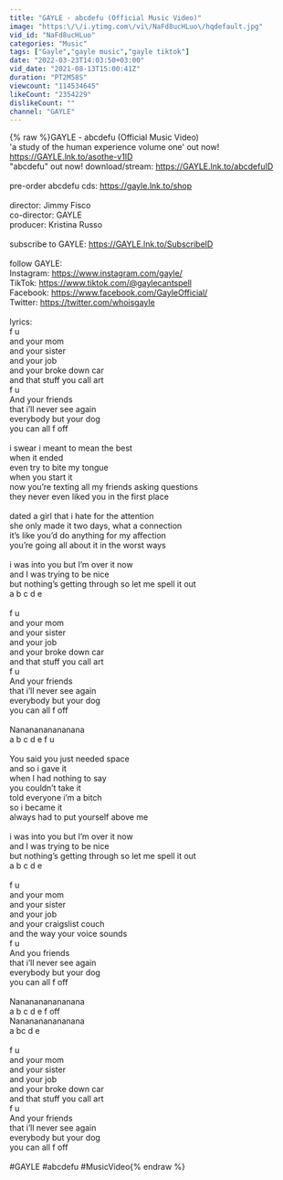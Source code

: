 ```yaml
---
title: "GAYLE - abcdefu (Official Music Video)"
image: "https:\/\/i.ytimg.com\/vi\/NaFd8ucHLuo\/hqdefault.jpg"
vid_id: "NaFd8ucHLuo"
categories: "Music"
tags: ["Gayle","gayle music","gayle tiktok"]
date: "2022-03-23T14:03:50+03:00"
vid_date: "2021-08-13T15:00:41Z"
duration: "PT2M58S"
viewcount: "114534645"
likeCount: "2354229"
dislikeCount: ""
channel: "GAYLE"
---
```

{% raw %}GAYLE - abcdefu (Official Music Video)<br />'a study of the human experience volume one' out now! <a rel="nofollow" target="blank" href="https://GAYLE.lnk.to/asothe-v1ID">https://GAYLE.lnk.to/asothe-v1ID</a><br />&quot;abcdefu&quot; out now! download/stream: <a rel="nofollow" target="blank" href="https://GAYLE.lnk.to/abcdefuID">https://GAYLE.lnk.to/abcdefuID</a><br /><br />pre-order abcdefu cds: <a rel="nofollow" target="blank" href="https://gayle.lnk.to/shop">https://gayle.lnk.to/shop</a><br /><br />director: Jimmy Fisco<br />co-director: GAYLE<br />producer: Kristina Russo<br /><br />subscribe to GAYLE: <a rel="nofollow" target="blank" href="https://GAYLE.lnk.to/SubscribeID">https://GAYLE.lnk.to/SubscribeID</a><br /><br />follow GAYLE:<br />Instagram: <a rel="nofollow" target="blank" href="https://www.instagram.com/gayle/">https://www.instagram.com/gayle/</a><br />TikTok: <a rel="nofollow" target="blank" href="https://www.tiktok.com/@gaylecantspell">https://www.tiktok.com/@gaylecantspell</a><br />Facebook: <a rel="nofollow" target="blank" href="https://www.facebook.com/GayleOfficial/">https://www.facebook.com/GayleOfficial/</a><br />Twitter: <a rel="nofollow" target="blank" href="https://twitter.com/whoisgayle">https://twitter.com/whoisgayle</a><br /><br />lyrics:<br />f u<br />and your mom<br />and your sister<br />and your job<br />and your broke down car<br />and that stuff you call art<br />f u<br />And your friends<br />that i’ll never see again<br />everybody but your dog<br />you can all f off<br /><br />i swear i meant to mean the best<br />when it ended<br />even try to bite my tongue<br />when you start it<br />now you’re texting all my friends asking questions<br />they never even liked you in the first place<br /><br />dated a girl that i hate for the attention<br />she only made it two days, what a connection<br />it’s like you’d do anything for my affection<br />you’re going all about it in the worst ways<br /><br />i was into you but I’m over it now<br />and I was trying to be nice<br />but nothing’s getting through so let me spell it out<br />a b c d e<br /><br />f u<br />and your mom<br />and your sister<br />and your job<br />and your broke down car<br />and that stuff you call art<br />f u<br />And your friends<br />that i’ll never see again<br />everybody but your dog<br />you can all f off<br /><br />Nananananananana<br />a b c d e f u<br /><br />You said you just needed space<br />and so i gave it<br />when I had nothing to say<br />you couldn’t take it<br />told everyone i’m a bitch<br />so i became it<br />always had to put yourself above me<br /><br />i was into you but I’m over it now<br />and I was trying to be nice<br />but nothing’s getting through so let me spell it out<br />a b c d e<br /><br />f u<br />and your mom<br />and your sister<br />and your job<br />and your craigslist couch<br />and the way your voice sounds<br />f u<br />And you friends<br />that i’ll never see again<br />everybody but your dog<br />you can all f off<br /><br />Nananananananana<br />a b c d e f off<br />Nananananananana<br />a bc d e<br /><br />f u<br />and your mom<br />and your sister<br />and your job<br />and your broke down car<br />and that stuff you call art<br />f u<br />And your friends<br />that i’ll never see again<br />everybody but your dog<br />you can all f off<br /><br />#GAYLE #abcdefu #MusicVideo{% endraw %}
